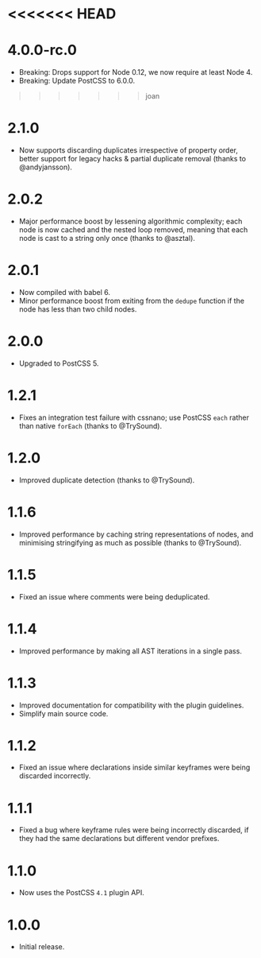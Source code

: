 <<<<<<< HEAD
=======
# 4.0.0-rc.0

* Breaking: Drops support for Node 0.12, we now require at least Node 4.
* Breaking: Update PostCSS to 6.0.0.

>>>>>>> joan
# 2.1.0

* Now supports discarding duplicates irrespective of property order, better
  support for legacy hacks & partial duplicate removal (thanks to @andyjansson).

# 2.0.2

* Major performance boost by lessening algorithmic complexity; each node is
  now cached and the nested loop removed, meaning that each node is cast to a
  string only once (thanks to @asztal).

# 2.0.1

* Now compiled with babel 6.
* Minor performance boost from exiting from the `dedupe` function if the node
  has less than two child nodes.

# 2.0.0

* Upgraded to PostCSS 5.

# 1.2.1

* Fixes an integration test failure with cssnano; use PostCSS `each` rather
  than native `forEach` (thanks to @TrySound).

# 1.2.0

* Improved duplicate detection (thanks to @TrySound).

# 1.1.6

* Improved performance by caching string representations of nodes, and
  minimising stringifying as much as possible (thanks to @TrySound).

# 1.1.5

* Fixed an issue where comments were being deduplicated.

# 1.1.4

* Improved performance by making all AST iterations in a single pass.

# 1.1.3

* Improved documentation for compatibility with the plugin guidelines.
* Simplify main source code.

# 1.1.2

* Fixed an issue where declarations inside similar keyframes were being
  discarded incorrectly.

# 1.1.1

* Fixed a bug where keyframe rules were being incorrectly discarded, if they had
  the same declarations but different vendor prefixes.

# 1.1.0

* Now uses the PostCSS `4.1` plugin API.

# 1.0.0

* Initial release.
